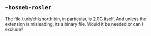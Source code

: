 ## `~hosneb-rosler`
The file /.urb/chk/north.bin, in particular, is 2.0G itself. And unless the extension is misleading, its a binary file. Would it be needed or can I exclude?